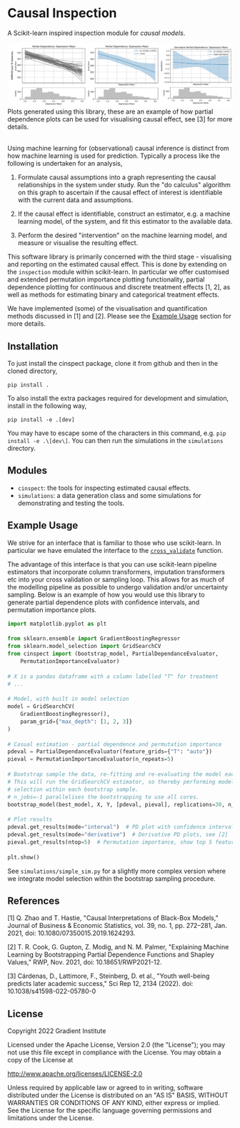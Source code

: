 Causal Inspection
=================

A Scikit-learn inspired inspection module for *causal models*.

<img src="pd_examples.png" alt="Example partial dependence plots">
Plots generated using this library, these are an example of how partial 
dependence plots can be used for visualising causal effect, see [3] for 
more details.<br><br>

Using machine learning for (observational) causal inference is distinct from
how machine learning is used for prediction. Typically a process like the
following is undertaken for an analysis,

1. Formulate causal assumptions into a graph representing the causal
   relationships in the system under study. Run the "do calculus" algorithm on
   this graph to ascertain if the causal effect of interest is identifiable
   with the current data and assumptions.

2. If the causal effect is identifiable, construct an estimator, e.g. a machine
   learning model, of the system, and fit this estimator to the available data.

3. Perform the desired "intervention" on the machine learning model, and
   measure or visualise the resulting effect.

This software library is primarily concerned with the third stage - visualising
and reporting on the estimated causal effect. This is done by extending on the
`inspection` module within scikit-learn. In particular we offer customised and
extended permutation importance plotting functionality, partial dependence
plotting for continuous and discrete treatment effects [1, 2], as well as
methods for estimating binary and categorical treatment effects.

We have implemented (some) of the visualisation and quantification methods
discussed in [1] and [2]. Please see the [Example
Usage](https://github.com/gradientinstitute/causal-inspection#example-usage)
section for more details.


Installation
------------

To just install the cinspect package, clone it from github and then in the
cloned directory,

    pip install .

To also install the extra packages required for development and simulation,
install in the following way,

    pip install -e .[dev]

You may have to escape some of the characters in this command, e.g. `pip
install -e .\[dev\]`. You can then run the simulations in the `simulations`
directory.


Modules
-------

- `cinspect`: the tools for inspecting estimated causal effects.
- `simulations`: a data generation class and some simulations for demonstrating 
  and testing the tools.


Example Usage
-------------

We strive for an interface that is familiar to those who use scikit-learn. In
particular we have emulated the interface to the
[`cross_validate`](https://scikit-learn.org/stable/modules/generated/sklearn.model_selection.cross_validate.html)
function.

The advantage of this interface is that you can use scikit-learn pipeline
estimators that incorporate column transformers, imputation transformers etc
into your cross validation or sampling loop. This allows for as much of the
modelling pipeline as possible to undergo validation and/or uncertainty
sampling. Below is an example of how you would use this library to generate
partial dependence plots with confidence intervals, and permutation importance
plots.


```python
import matplotlib.pyplot as plt

from sklearn.ensemble import GradientBoostingRegressor
from sklearn.model_selection import GridSearchCV
from cinspect import (bootstrap_model, PartialDependanceEvaluator,
    PermutationImportanceEvaluator)

# X is a pandas dataframe with a column labelled "T" for treatment
# ...

# Model, with built in model selection
model = GridSearchCV(
    GradientBoostingRegressor(),
    param_grid={"max_depth": [1, 2, 3]}
)

# Casual estimation - partial dependence and permutation importance
pdeval = PartialDependanceEvaluator(feature_grids={"T": "auto"})
pieval = PermutationImportanceEvaluator(n_repeats=5)

# Bootstrap sample the data, re-fitting and re-evaluating the model each time.
# This will run the GridSearchCV estimator, so thereby performing model
# selection within each bootstrap sample.
# n_jobs=-1 parallelises the bootstrapping to use all cores.
bootstrap_model(best_model, X, Y, [pdeval, pieval], replications=30, n_jobs=-1)

# Plot results
pdeval.get_results(mode="interval")  # PD plot with confidence intervals
pdeval.get_results(mode="derivative")  # Derivative PD plots, see [2]
pieval.get_results(ntop=5)  # Permutation importance, show top 5 features

plt.show()
```

See `simulations/simple_sim.py` for a slightly more complex version where we
integrate model selection within the bootstrap sampling procedure.


References
----------

[1] Q. Zhao and T. Hastie, "Causal Interpretations of Black-Box Models,"
Journal of Business & Economic Statistics, vol. 39, no. 1, pp. 272–281, Jan.
2021, doi: 10.1080/07350015.2019.1624293.

[2] T. R. Cook, G. Gupton, Z. Modig, and N. M. Palmer, "Explaining Machine
Learning by Bootstrapping Partial Dependence Functions and Shapley Values,"
RWP, Nov. 2021, doi: 10.18651/RWP2021-12.

[3] Cárdenas, D., Lattimore, F., Steinberg, D. et al., "Youth well-being
predicts later academic success," Sci Rep 12, 2134 (2022). doi:
10.1038/s41598-022-05780-0


License
-------

Copyright 2022 Gradient Institute

Licensed under the Apache License, Version 2.0 (the "License"); you may not use
this file except in compliance with the License. You may obtain a copy of the
License at

http://www.apache.org/licenses/LICENSE-2.0

Unless required by applicable law or agreed to in writing, software distributed
under the License is distributed on an "AS IS" BASIS, WITHOUT WARRANTIES OR
CONDITIONS OF ANY KIND, either express or implied. See the License for the
specific language governing permissions and limitations under the License.
